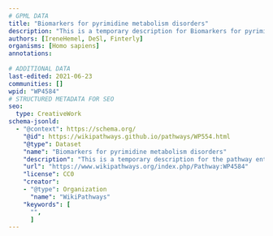 ```yaml
---
# GPML DATA
title: "Biomarkers for pyrimidine metabolism disorders"
description: "This is a temporary description for Biomarkers for pyrimidine metabolism disorders"
authors: [IreneHemel, DeSl, Finterly]
organisms: [Homo sapiens]
annotations:
  
# ADDITIONAL DATA
last-edited: 2021-06-23
communities: []
wpid: "WP4584"
# STRUCTURED METADATA FOR SEO
seo:
  type: CreativeWork
schema-jsonld:
  - "@context": https://schema.org/
    "@id": https://wikipathways.github.io/pathways/WP554.html
    "@type": Dataset
    "name": "Biomarkers for pyrimidine metabolism disorders"
    "description": "This is a temporary description for the pathway entitled: Biomarkers for pyrimidine metabolism disorders"
    "url": "https://www.wikipathways.org/index.php/Pathway:WP4584"
    "license": CC0
    "creator":
    - "@type": Organization
      "name": "WikiPathways"
    "keywords": [
      "",
      ]
---
```

